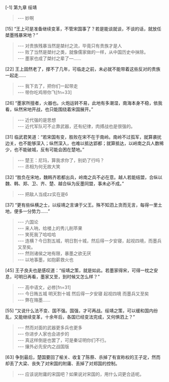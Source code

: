 
[-1] 第九章 绥靖
>--- 妙啊<br>

[15] “王上可是准备继续变革，不管宋国事了？若是能谈就谈，不谈的话，就放任桀墨残暴宋地？”
>--- 对贵族残暴当然是桀纣之流，毕竟只有贵族才是人<br>
>--- 败了当然是桀纣之类，就像儒家做的一样，从中国历史中抹除。<br>
>--- 墨家也成了桀纣之辈了—……<br>

[22] 王上固然老了，撑不了几年，可临走之前，未必就不能带着这些反对的贵族一起走……
>--- 我下去了，把你们一起带走<br>
>--- 带你吃鸡带你飞[fn=33]<br>

[26] “墨家所擅者，火器也。火炮运转不易，此地有多潮湿，南海本身不稳，依我看，纵然宋地开战，也只能围绕着宋国展开。”
>--- 近代强的是思想<br>
>--- 近代军队可不止靠武器，还有纪律，肉搏战也是很强的。<br>

[31] 临武君笑道：“若宋国有变，胜败在宋不在于南岭。南岭不过孤军，就算袭扰边关，也不能够深入；纵然深入，也难以抵达郢都；就算抵达，以岭南之兵人数稀少，也不能破城，反有可能会困在楚地。”
>--- 楚王：尼玛，算我求你了，别奶了行吗？<br>
>--- 丞相为何无故大笑<br>

[32] “胜负在宋地，魏韩齐若都出兵，岭南之兵不必在意。越人若能结盟，合纵以魏、韩、郑、卫、齐、楚、越合纵为反墨同盟，事未必不成。”
>--- 把敌人当成zz实在是6<br>

[37] “更有些纵横之士，以绥靖之言谏于父王。殊不知泗上贪而无言，每得一里土地，便多一分势力……”
>--- 六国论<br>
>--- 来人呐，给楼上的秀儿削苹果<br>
>--- 笑死我了哈哈哈<br>
>--- 连横？今日割五城，明日割十城，然后得一夕安寝，起视四境，而墨兵又至矣。<br>
>--- 然则诸侯之地有限，暴墨之欲无厌<br>
>--- 以地事墨，如抱薪救火也<br>

[45] 王子良夫也是感叹道：“绥靖之策，就是如此。若墨家得宋，可得一枕之安息，可明日再看，墨家又至，到时候又怎么样？”
>--- 高中语文，必修[fn=31]<br>
>--- 今日贿五城 明天割十城 然后得一夕安寝 起视四境 而墨兵又至矣<br>
>--- 弊在赂墨……<br>

[55] “又说什么法不变、国不强。国强，才可再战。绥靖之策，可以缓和国内纷乱，又能继续变革，十余年后，各国已经变法完成，又何惧泗上？”
>--- 然而对面的武器更多兵也更多<br>
>--- 你进步人家也会进步的<br>
>--- 真这样倒是也罢了，可是秦证明你们不行。<br>
>--- 攘外必先安内之战国版<br>

[63] 争到最后，楚国要回了榆关、收复了陈蔡、杀掉了有宣称权的王子定，然而却丢了大梁、丧失了对宋国的附庸、丢掉了对郑国的控制。
>--- 应该说附庸的宋国吧？如果说对宋国的，用什么词更合适呢。<br>
